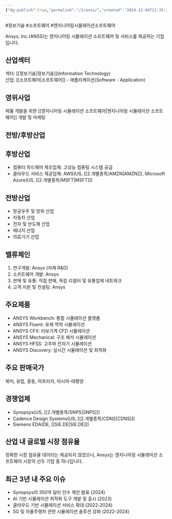 ```yaml
---
{"dg-publish":true,"permalink":"/2/anss/","created":"2024-12-06T21:35:22.509+09:00","updated":"2025-06-03T20:05:57.690+09:00"}
---
```


#정보기술 #소프트웨어 #엔지니어링시뮬레이션소프트웨어

Ansys, Inc.(ANSS)는 엔지니어링 시뮬레이션 소프트웨어 및 서비스를 제공하는 기업입니다.

## 산업섹터

섹터: [[정보기술\|정보기술]](Information Technology)  
산업: [[소프트웨어\|소프트웨어]] - 애플리케이션(Software - Application)

## 영위사업

제품 개발을 위한 [[엔지니어링 시뮬레이션 소프트웨어\|엔지니어링 시뮬레이션 소프트웨어]] 개발 및 마케팅

## 전방/후방산업

## 후방산업

- 컴퓨터 하드웨어 제조업체: 고성능 컴퓨팅 시스템 공급
- 클라우드 서비스 제공업체: AWS(US, [[2.개별종목/AMZN\|AMZN]]), Microsoft Azure(US, [[2.개별종목/MSFT\|MSFT]])

## 전방산업

- 항공우주 및 방위 산업
- 자동차 산업
- 전자 및 반도체 산업
- 에너지 산업
- 의료기기 산업

## 밸류체인

1. 연구개발: Ansys (자체 R&D)
2. 소프트웨어 개발: Ansys
3. 판매 및 유통: 직접 판매, 독립 리셀러 및 유통업체 네트워크
4. 고객 지원 및 컨설팅: Ansys

## 주요제품

- ANSYS Workbench: 통합 시뮬레이션 플랫폼
- ANSYS Fluent: 유체 역학 시뮬레이션
- ANSYS CFX: 터보기계 CFD 시뮬레이션
- ANSYS Mechanical: 구조 해석 시뮬레이션
- ANSYS HFSS: 고주파 전자기 시뮬레이션
- ANSYS Discovery: 실시간 시뮬레이션 및 최적화

## 주요 판매국가

북미, 유럽, 중동, 아프리카, 아시아-태평양

## 경쟁업체

- Synopsys(US, [[2.개별종목/SNPS\|SNPS]])
- Cadence Design Systems(US, [[2.개별종목/CDNS\|CDNS]])
- Siemens EDA(DE, [[SIE.DE\|SIE.DE]])

## 산업 내 글로벌 시장 점유율

정확한 시장 점유율 데이터는 제공되지 않았으나, Ansys는 엔지니어링 시뮬레이션 소프트웨어 시장의 선두 기업 중 하나입니다.

## 최근 3년 내 주요 이슈

- Synopsys의 350억 달러 인수 제안 발표 (2024)
- AI 기반 시뮬레이션 최적화 도구 개발 및 출시 (2023)
- 클라우드 기반 시뮬레이션 서비스 확대 (2022-2024)
- 5G 및 자율주행차 관련 시뮬레이션 솔루션 강화 (2022-2024)